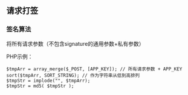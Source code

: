 ## 请求打签

### 签名算法

将所有请求参数（不包含signature的通用参数+私有参数）

PHP示例：

```
$tmpArr = array_merge($_POST, [APP_KEY]); // 所有请求参数 + APP_KEY
sort($tmpArr, SORT_STRING); // 作为字符串从低到高排列
$tmpStr = implode("", $tmpArr);
$tmpStr = md5( $tmpStr );
```